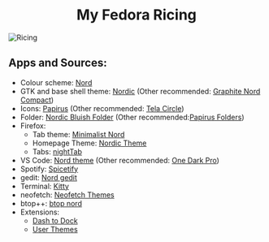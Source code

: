 <h1 align="center">My Fedora Ricing</h1>

![Ricing](README.assets/Linux_Ricing.png)

## Apps and Sources:
- Colour scheme: [Nord](https://github.com/arcticicestudio/nord)
- GTK and base shell theme: [Nordic](https://github.com/EliverLara/Nordic) (Other recommended: [Graphite Nord Compact](https://github.com/vinceliuice/Graphite-gtk-theme))
- Icons: [Papirus](https://github.com/PapirusDevelopmentTeam/papirus-icon-theme) (Other recommended: [Tela Circle](https://github.com/vinceliuice/Tela-circle-icon-theme))
- Folder: [Nordic Bluish Folder](https://www.pling.com/p/1733012/) (Other recommended:[Papirus Folders](https://github.com/PapirusDevelopmentTeam/papirus-folders))
- Firefox: 
  - Tab theme: [Minimalist Nord](https://github.com/canbeardig/MinimalistFox)
  - Homepage Theme: [Nordic Theme](https://github.com/EliverLara/firefox-nordic-theme)
  - Tabs: [nightTab](https://addons.mozilla.org/en-US/firefox/addon/nighttab/)
- VS Code: [Nord theme](https://marketplace.visualstudio.com/items?itemName=arcticicestudio.nord-visual-studio-code) (Other recommended: [One Dark Pro](https://marketplace.visualstudio.com/items?itemName=zhuangtongfa.Material-theme))
- Spotify: [Spicetify](https://github.com/spicetify)
- gedit: [Nord gedit](https://github.com/arcticicestudio/nord-gedit)
- Terminal: [Kitty](https://github.com/kovidgoyal/kitty)
- neofetch: [Neofetch Themes](https://github.com/chick2d/neofetch-themes/)
- btop++: [btop nord](https://github.com/aristocratos/btop)
- Extensions:
  - [Dash to Dock](https://extensions.gnome.org/extension/307/dash-to-dock/)
  - [User Themes](https://extensions.gnome.org/extension/19/user-themes/)
